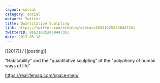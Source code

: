 ```yaml
---
layout: social
category: social
network: Twitter
title: Quantitative Sculpting
link: https://twitter.com/steinea/status/865210252450447361
twitterID: 865210252450447361
date: 2017-05-18
---
```


[[2017]] / [[posting]]

"Habitability" and the "quantitative sculpting" of the "polyphony of human ways of life"

<https://reallifemag.com/space-men/>
